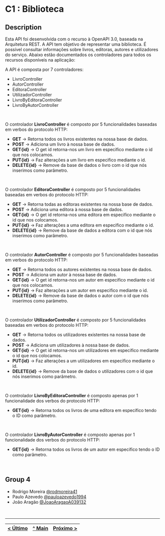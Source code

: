 # C1 : Biblioteca

## Description

Esta API foi desenvolvida com o recurso à OpenAPI 3.0, baseada na Arquitetura REST.
A API tem objetivo de representar uma biblioteca. É possível consultar informações sobre livros, editoras, autores e utilizadores do serviço. Abaixo estão documentados os controladores para todos os recursos disponíveis na aplicação:

A API é composta por 7 controladores:
* LivroController
* AutorController
* EditoraController
* UtilizadorController
* LivroByEditoraController
* LivroByAutorController

</br>

O controlador **LivroController** é composto por 5 funcionalidades baseadas em verbos do protocolo HTTP:
* **GET** -> Retorna todos os livros existentes na nossa base de dados.
* **POST** -> Adiciona um livro à nossa base de dados.
* **GET{id}** -> O get id retorna-nos um livro em especifico mediante o id que nos colocamos.
* **PUT{id}** -> Faz alterações a um livro em especifico mediante o id.
* **DELETE{id}** -> Remove da base de dados o livro com o id que nós inserimos como parâmetro.

<br>

O controlador **EditoraController** é composto por 5 funcionalidades baseadas em verbos do protocolo HTTP:
* **GET** -> Retorna todas as editoras existentes na nossa base de dados.
* **POST** -> Adiciona uma editora à nossa base de dados.
* **GET{id}** -> O get id retorna-nos uma editora em especifico mediante o id que nos colocamos.
* **PUT{id}** -> Faz alterações a uma editora em especifico mediante o id.
* **DELETE{id}** -> Remove da base de dados a editora com o id que nós inserimos como parâmetro.

<br>

O controlador **AutorController** é composto por 5 funcionalidades baseadas em verbos do protocolo HTTP:
* **GET** -> Retorna todos os autores existentes na nossa base de dados.
* **POST** -> Adiciona um autor à nossa base de dados.
* **GET{id}** -> O get id retorna-nos um autor em especifico mediante o id que nos colocamos.
* **PUT{id}** -> Faz alterações a um autor em especifico mediante o id.
* **DELETE{id}** -> Remove da base de dados o autor com o id que nós inserimos como parâmetro.

<br>

O controlador **UtilizadorController** é composto por 5 funcionalidades baseadas em verbos do protocolo HTTP:
* **GET** -> Retorna todos os utilizadores existentes na nossa base de dados.
* **POST** -> Adiciona um utilizadores à nossa base de dados.
* **GET{id}** -> O get id retorna-nos um utilizadores em especifico mediante o id que nos colocamos.
* **PUT{id}** -> Faz alterações a um utilizadores em especifico mediante o id.
* **DELETE{id}** -> Remove da base de dados o utilizadores com o id que nós inserimos como parâmetro.

<br>

O controlador **LivroByEditoraController** é composto apenas por 1 funcionalidade dos verbos do protocolo HTTP:
* **GET{id}** -> Retorna todos os livros de uma editora em especifico tendo o ID como parâmetro.

<br>

O controlador **LivroByAutorController** é composto apenas por 1 funcionalidade dos verbos do protocolo HTTP:
* **GET{id}** -> Retorna todos os livros de um autor em especifico tendo o ID como parâmetro.

<br>

## Group 4

* Rodrigo Moreira [@rodmoreira41](https://github.com/rodmoreira41)
* Paulo Azevedo [@pauloazevedo1994](https://github.com/pauloazevedo1994)
* João Aragão [@JoaoAragaoA039132](https://github.com/JoaoAragaoA039132)

<br>

---
[< Último](c3.md) | [^ Main](../../../) | [Próximo >](c2.md)
:--- | :---: | ---: 